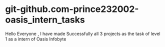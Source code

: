 # git-github.com-prince232002-oasis_intern_tasks
Hello Everyone , 
I have made Successfully all 3 projects as the task of level 1 as a intern of Oasis Infobyte

